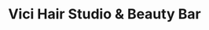 ---
title: "Vici Hair Studio & Beauty Bar"
url: /amherst/vici-hair-studio-and-beauty-bar/
shop: hairdresser
---